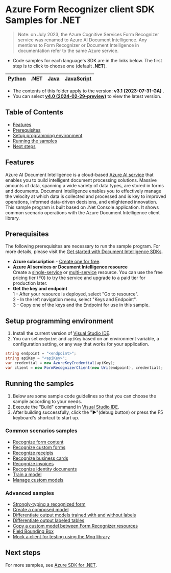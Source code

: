 # Azure Form Recognizer client SDK Samples for .NET

> Note: on July 2023, the Azure Cognitive Services Form Recognizer service was renamed to Azure AI Document Intelligence. Any mentions to Form Recognizer or Document Intelligence in documentation refer to the same Azure service.

- Code samples for each language's SDK are in the links below. The first step is to click to choose one (default **.NET**).

|[Python](../Python(v3.1))| .NET|[Java](../Java(v3.1))| [JavaScript](../JavaScript(v3.1))|
| --- | --- | --- | --- |
-  The contents of this folder apply to the version: **v3.1 (2023-07-31-GA)** . 
- You can select  **[v4.0 (2024-02-29-preview)](../../main/.NET(v4.0))**  to view the latest version.
## **Table of Contents**

- [Features](#features)
- [Prerequisites](#prerequisites)
- [Setup programming environment](#setup-programming-environment)
- [Running the samples](#running-the-samples)
- [Next steps](#next-steps)
 
## **Features**
Azure AI Document Intelligence is a cloud-based [Azure AI service](https://learn.microsoft.com/azure/ai-services/) that enables you to build intelligent document processing solutions. Massive amounts of data, spanning a wide variety of data types, are stored in forms and documents. Document Intelligence enables you to effectively manage the velocity at which data is collected and processed and is key to improved operations, informed data-driven decisions, and enlightened innovation.  
This sample program is built based on .Net Console application. It shows common scenario operations with the Azure Document Intelligence client library.
## **Prerequisites**
The following prerequisites are necessary to run the sample program. For more details, please visit the [Get started with Document Intelligence SDKs](https://learn.microsoft.com/azure/ai-services/document-intelligence/quickstarts/get-started-sdks-rest-api?view=doc-intel-3.1.0&pivots=programming-language-csharp).  

* **Azure subscription**  - [Create one for free](https://azure.microsoft.com/free/ai-services/).  
* **Azure AI services or Document Intelligence resource**  
Create a [single-service](https://aka.ms/single-service) or [multi-service](https://aka.ms/multi-service) resource.
You can use the free pricing tier (F0) to try the service and upgrade to a paid tier for production later.  
* **Get the key and endpoint**    
1 - After your resource is deployed, select "Go to resource".   
2 - In the left navigation menu, select "Keys and Endpoint".   
3 - Copy one of the keys and the Endpoint for use in this sample. 

## **Setup programming environment**

1. Install the current version of [Visual Studio IDE](https://visualstudio.microsoft.com/vs/).
2. You can set `endpoint` and `apiKey` based on an environment variable, a configuration setting, or any way that works for your application.

```C# Snippet:CreateFormRecognizerClient
string endpoint = "<endpoint>";
string apiKey = "<apiKey>";
var credential = new AzureKeyCredential(apiKey);
var client = new FormRecognizerClient(new Uri(endpoint), credential);
```
## **Running the samples**
1. Below are some sample code guidelines so that you can choose the sample according to your needs. 
2. Execute the "Build" command in [Visual Studio IDE](https://visualstudio.microsoft.com/vs/).
2. After building successfully, click the "▶"(debug button) or press the F5 keyboard's shortcut to start up. 

### Common scenarios samples
- [Recognize form content](https://github.com/Azure/azure-sdk-for-net/tree/main/sdk/formrecognizer/Azure.AI.FormRecognizer/samples/V3.1/Sample1_RecognizeFormContent.md)
- [Recognize custom forms](https://github.com/Azure/azure-sdk-for-net/tree/main/sdk/formrecognizer/Azure.AI.FormRecognizer/samples/V3.1/Sample2_RecognizeCustomForms.md)
- [Recognize receipts](https://github.com/Azure/azure-sdk-for-net/tree/main/sdk/formrecognizer/Azure.AI.FormRecognizer/samples/V3.1/Sample3_RecognizeReceipts.md)
- [Recognize business cards](https://github.com/Azure/azure-sdk-for-net/blob/main/sdk/formrecognizer/Azure.AI.FormRecognizer/samples/V3.1/Sample9_RecognizeBusinessCards.md)
- [Recognize invoices](https://github.com/Azure/azure-sdk-for-net/blob/main/sdk/formrecognizer/Azure.AI.FormRecognizer/samples/V3.1/Sample10_RecognizeInvoices.md)
- [Recognize identity documents](https://github.com/Azure/azure-sdk-for-net/blob/main/sdk/formrecognizer/Azure.AI.FormRecognizer/samples/V3.1/Sample11_RecognizeIdentityDocuments.md)
- [Train a model](https://github.com/Azure/azure-sdk-for-net/tree/main/sdk/formrecognizer/Azure.AI.FormRecognizer/samples/V3.1/Sample5_TrainModel.md)
- [Manage custom models](https://github.com/Azure/azure-sdk-for-net/tree/main/sdk/formrecognizer/Azure.AI.FormRecognizer/samples/V3.1/Sample6_ManageCustomModels.md)

### Advanced samples
- [Strongly-typing a recognized form](https://github.com/Azure/azure-sdk-for-net/tree/main/sdk/formrecognizer/Azure.AI.FormRecognizer/samples/V3.1/Sample4_StronglyTypingARecognizedForm.md)
- [Create a composed model](https://github.com/Azure/azure-sdk-for-net/tree/main/sdk/formrecognizer/Azure.AI.FormRecognizer/samples/V3.1/Sample8_ModelCompose.md)
- [Differentiate output models trained with and without labels](https://github.com/Azure/azure-sdk-for-net/blob/main/sdk/formrecognizer/Azure.AI.FormRecognizer/tests/samples/V3.1/Sample10_DifferentiateOutputModelsTrainedWithAndWithoutLabels.cs)
- [Differentiate output labeled tables](https://github.com/Azure/azure-sdk-for-net/blob/main/sdk/formrecognizer/Azure.AI.FormRecognizer/tests/samples/V3.1/Sample15_DifferentiateOutputLabeledTables.cs)
- [Copy a custom model between Form Recognizer resources](https://github.com/Azure/azure-sdk-for-net/tree/main/sdk/formrecognizer/Azure.AI.FormRecognizer/samples/V3.1/Sample7_CopyCustomModel.md)
- [Field Bounding Box](https://github.com/Azure/azure-sdk-for-net/tree/main/sdk/formrecognizer/Azure.AI.FormRecognizer/tests/samples/V3.1/Sample9_FieldBoundingBox.cs)
- [Mock a client for testing using the Moq library](https://github.com/Azure/azure-sdk-for-net/blob/main/sdk/formrecognizer/Azure.AI.FormRecognizer/samples/V3.1/Sample_MockClient.md)

[changelog]: https://github.com/Azure/azure-sdk-for-net/tree/main/sdk/formrecognizer/Azure.AI.FormRecognizer/CHANGELOG.md
[v31samples]: V3.1/README.md
[migration_guide]: https://github.com/Azure/azure-sdk-for-net/blob/main/sdk/formrecognizer/Azure.AI.FormRecognizer/MigrationGuide.md

## **Next steps**
For more samples, see [Azure SDK for .NET](https://github.com/Azure/azure-sdk-for-net/tree/main/sdk/formrecognizer/Azure.AI.FormRecognizer/samples/V3.1).  

